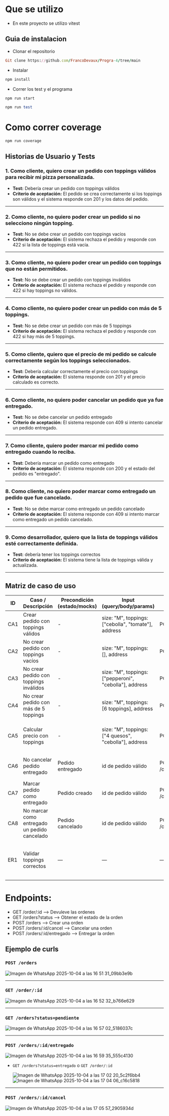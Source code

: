 # Que se utilizo
- En este proyecto se utilizo vitest

## Guia de instalacion
- Clonar el repositorio
```ruby
Git clone https://github.com/FrancoDevaux/Progra-4/tree/main
```
- Instalar
```ruby
npm install
```
- Correr los test y el programa
```ruby
npm run start
```
```ruby
npm run test
```
# Como correr coverage
```ruby
npm run coverage
```
## Historias de Usuario y Tests

### 1. Como cliente, quiero crear un pedido con toppings válidos para recibir mi pizza personalizada.
- **Test:** Debería crear un pedido con toppings válidos
- **Criterio de aceptación:** El pedido se crea correctamente si los toppings son válidos y el sistema responde con 201 y los datos del pedido.

---

### 2. Como cliente, no quiero poder crear un pedido si no selecciono ningún topping.
- **Test:** No se debe crear un pedido con toppings vacíos
- **Criterio de aceptación:** El sistema rechaza el pedido y responde con 422 si la lista de toppings está vacía.

---

### 3. Como cliente, no quiero poder crear un pedido con toppings que no están permitidos.
- **Test:** No se debe crear un pedido con toppings inválidos
- **Criterio de aceptación:** El sistema rechaza el pedido y responde con 422 si hay toppings no válidos.

---

### 4. Como cliente, no quiero poder crear un pedido con más de 5 toppings.
- **Test:** No se debe crear un pedido con más de 5 toppings
- **Criterio de aceptación:** El sistema rechaza el pedido y responde con 422 si hay más de 5 toppings.

---

### 5. Como cliente, quiero que el precio de mi pedido se calcule correctamente según los toppings seleccionados.
- **Test:** Debería calcular correctamente el precio con toppings
- **Criterio de aceptación:** El sistema responde con 201 y el precio calculado es correcto.

---

### 6. Como cliente, no quiero poder cancelar un pedido que ya fue entregado.
- **Test:** No se debe cancelar un pedido entregado
- **Criterio de aceptación:** El sistema responde con 409 si intento cancelar un pedido entregado.

---

### 7. Como cliente, quiero poder marcar mi pedido como entregado cuando lo reciba.
- **Test:** Debería marcar un pedido como entregado
- **Criterio de aceptación:** El sistema responde con 200 y el estado del pedido es "entregado".

---

### 8. Como cliente, no quiero poder marcar como entregado un pedido que fue cancelado.
- **Test:** No se debe marcar como entregado un pedido cancelado
- **Criterio de aceptación:** El sistema responde con 409 si intento marcar como entregado un pedido cancelado.

---

### 9. Como desarrollador, quiero que la lista de toppings válidos esté correctamente definida.
- **Test:** debería tener los toppings correctos
- **Criterio de aceptación:** El sistema tiene la lista de toppings válida y actualizada.
- --------------------------------------------
## Matriz de caso de uso
| ID   | Caso / Descripción                              | Precondición (estado/mocks)         | Input (query/body/params)                                      | Acción (HTTP)                  | Resultado esperado                                      | Test (archivo - nombre)                                 |
|------|-------------------------------------------------|-------------------------------------|----------------------------------------------------------------|-------------------------------|---------------------------------------------------------|---------------------------------------------------------|
| CA1  | Crear pedido con toppings válidos               |- | size: "M", toppings: ["cebolla", "tomate"], address            | POST /orders                  | 201 - body: { id, toppings: ["cebolla", "tomate"] }     | orders.test.ts - "Debería crear un pedido con toppings válidos"     
| CA2  | No crear pedido con toppings vacíos             | - | size: "M", toppings: [], address                               | POST /orders                  | 422                                                    | orders.test.ts - "No se debe crear un pedido con toppings vacíos"   
| CA3  | No crear pedido con toppings inválidos          | - | size: "M", toppings: ["pepperoni", "cebolla"], address         | POST /orders                  | 422                                                    | orders.test.ts - "No se debe crear un pedido con toppings inválidos"
| CA4  | No crear pedido con más de 5 toppings           |-| size: "M", toppings: [6 toppings], address                     | POST /orders                  | 422                                                    | orders.test.ts - "No se debe crear un pedido con más de 5 toppings"
| CA5  | Calcular precio con toppings                    | - | size: "M", toppings: ["4 quesos", "cebolla"], address          | POST /orders                  | 201 - body: { price: 20 }                              | orders.test.ts - "Debería calcular correctamente el precio con toppings"
| CA6  | No cancelar pedido entregado                    | Pedido entregado                    | id de pedido válido                                            | POST /orders/:id/cancel       | 409                                                    | orders.test.ts - "No se debe cancelar un pedido entregado"         
| CA7  | Marcar pedido como entregado                    | Pedido creado                       | id de pedido válido                                            | POST /orders/:id/entregado    | 200 - body: { status: "entregado" }                    | orders.test.ts - "Debería marcar un pedido como entregado"         
| CA8  | No marcar como entregado un pedido cancelado    | Pedido cancelado                    | id de pedido válido                                            | POST /orders/:id/entregado    | 409                                                    | orders.test.ts - "No se debe marcar como entregado un pedido cancelado"
| ER1  | Validar toppings correctos                      | —                                   | —                                                              | —                            | Valid_Toppings = ["cebolla", "4 quesos", "huevos", "tomate", "aceitunas"] | orders.test.ts - "debería tener los toppings correctos"

# Endpoints: 
- GET /order/:id  --> Devuleve las ordenes 
- GET /orders?status --> Obtener el estado de la orden
- POST /orders  --> Crear una orden
- POST /orders/:id/cancel --> Cancelar una orden
- POST /orders/:id/entregado --> Entregar la orden

## Ejemplo de curls

### ``POST /orders``

![Imagen de WhatsApp 2025-10-04 a las 16 51 31_09bb3e9b](https://github.com/user-attachments/assets/e0976ff2-5a02-4b45-955a-5f69294bddee)

------------------------------------

### ``GET /order/:id``
![Imagen de WhatsApp 2025-10-04 a las 16 52 32_b766e629](https://github.com/user-attachments/assets/ecb25ecf-3723-4f27-85a8-7bdbf8f58275)

--------------------

### ``GET /orders?status=pendiente``

![Imagen de WhatsApp 2025-10-04 a las 16 57 02_5186037c](https://github.com/user-attachments/assets/1f38af95-e447-417e-9ed7-ac48c1b49c81)

-------------------------------------

### ``POST /orders/:id/entregado``

![Imagen de WhatsApp 2025-10-04 a las 16 59 35_555c4130](https://github.com/user-attachments/assets/e1795306-44bb-41aa-b370-a41c67f43490)

- ``GET /orders?status=entregado`` o ``GET /order/:id``
  
  ![Imagen de WhatsApp 2025-10-04 a las 17 02 20_5c2f6bb4](https://github.com/user-attachments/assets/8f6f0ced-c9e0-48ce-983b-c461de2d9666)
  ![Imagen de WhatsApp 2025-10-04 a las 17 04 06_c16c5818](https://github.com/user-attachments/assets/6ceec3e1-9c2f-4d00-aa0b-178d4a1b9253)

------------------------------------

### ``POST /orders/:id/cancel``

![Imagen de WhatsApp 2025-10-04 a las 17 05 57_2905934d](https://github.com/user-attachments/assets/d5ad008d-a395-4f0f-91b3-7cb9396d0cb9)

  
